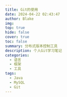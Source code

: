 ```yaml
---
title: Git的使用
date: 2024-04-22 02:43:47
author: Blake
img: 
top: true
hide: false
cover: true
toc: false
summary: 分布式版本控制工具
description: 个人Git学习笔记
categories:
  - 语言
  - 框架
  - 工具
tags:
  - Java
  - MySQL
  - Git
---
```

